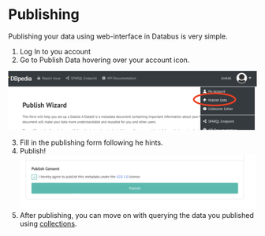# Publishing

Publishing your data using web-interface in Databus is very simple.

1. Log In to you account
2. Go to Publish Data hovering over your account icon.

![publish.png](..%2F..%2Fimages%2Fpublish.png)

3. Fill in the publishing form following he hints.
4. Publish!
![Publish](../../images/publish-button.png)
5. After publishing, you can move on with querying the data you published using [collections](collections.md).
